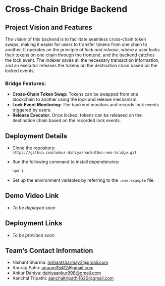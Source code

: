 
# Cross-Chain Bridge Backend

## Project Vision and Features

The vision of this backend is to facilitate seamless cross-chain token swaps, making it easier for users to transfer tokens from one chain to another. It operates on the principle of *lock and release*, where a user locks their tokens on one chain through the frontend, and the backend catches the lock event. The indexer saves all the necessary transaction information, and an executor releases the tokens on the destination chain based on the locked events.

### Bridge Features:
- **Cross-Chain Token Swap:** Tokens can be swapped from one blockchain to another using the lock and release mechanism.
- **Lock Event Monitoring:** The backend monitors and records lock events triggered by users.
- **Release Executor:** Once locked, tokens can be released on the destination chain based on the recorded lock events.

## Deployment Details

- Clone the repository:  
  `https://github.com/ankur-dahiya/hackathon-neo-bridge.git`
  
- Run the following command to install dependencies:
  ```bash
  npm i
  ```

- Set up the environment variables by referring to the `.env.example` file.

## Demo Video Link
- *To be deployed soon*

## Deployment Links
- *To be provided soon*

## Team’s Contact Information
- Nishant Sharma: nishantsharmay2@gmail.com
- Anurag Sahu: anurag35412@gmail.com
- Ankur Dahiya: dahiyaankur998@gmail.com
- Aanchal Tripathi: aanchaltripathi1620@gmail.com
